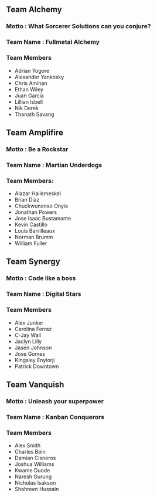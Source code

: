 ## Team Alchemy
### Motto : What Sorcerer Solutions can you conjure?
### Team Name : Fullmetal Alchemy
### Team Members
* Adrian Yogore
* Alexander Yankosky
* Chris Amihan
* Ethan Wiley
* Juan Garcia
* Lillian Isbell
* Nik Derek
* Thanath Savang

## Team Amplifire
### Motto : Be a Rockstar
### Team Name : Martian Underdogs
### Team Members:
* Alazar Hailemeskel
* Brian Diaz
* Chuckwunonso Onyia
* Jonathan Powers
* Jose Isaac Bustamante
* Kevin Castillo
* Louis Barrilleaux
* Norman Brumm
* William Fuller

## Team Synergy
### Motto : Code like a boss
### Team Name : Digital Stars
### Team Members
* Alex Junker
* Carolina Ferraz
* C-Jay Wall
* Jaclyn Lilly
* Jasen Johnson
* Jose Gomez
* Kingsley Enyiorji
* Patrick Downtown

## Team Vanquish
### Motto : Unleash your superpower
### Team Name : Kanban Conquerors
### Team Members
* Alex Smith
* Charles Bein
* Damian Cisneros
* Joshua Williams
* Kwame Duode
* Naresh Gurung
* Nicholas Isakson
* Shahreen Hussain